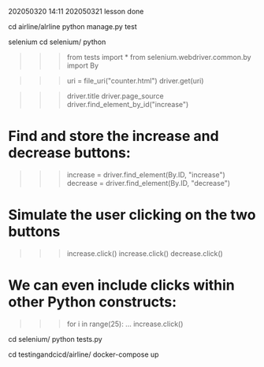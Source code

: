 202050320 14:11
202050321 lesson done

cd airline/alrline
python manage.py test

selenium
cd selenium/
python
>>> from tests import *
>>> from selenium.webdriver.common.by import By

>>> uri = file_uri("counter.html")
>>> driver.get(uri)

>>> driver.title
>>> driver.page_source
>>> driver.find_element_by_id("increase")

# Find and store the increase and decrease buttons:
>>> increase = driver.find_element(By.ID, "increase")
>>> decrease = driver.find_element(By.ID, "decrease")

# Simulate the user clicking on the two buttons
>>> increase.click()
>>> increase.click()
>>> decrease.click()

# We can even include clicks within other Python constructs:
>>> for i in range(25):
...     increase.click()


cd selenium/
python tests.py

cd testingandcicd/airline/
docker-compose up
